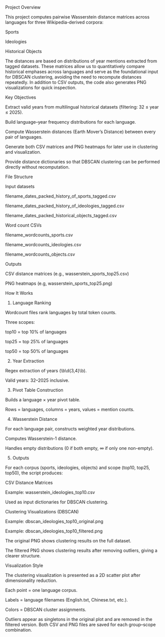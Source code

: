 Project Overview

This project computes pairwise Wasserstein distance matrices across languages for three Wikipedia-derived corpora:

Sports

Ideologies

Historical Objects

The distances are based on distributions of year mentions extracted from tagged datasets. These matrices allow us to quantitatively compare historical emphases across languages and serve as the foundational input for DBSCAN clustering, avoiding the need to recompute distances repeatedly.
In addition to CSV outputs, the code also generates PNG visualizations for quick inspection.

Key Objectives

Extract valid years from multilingual historical datasets (filtering: 32 ≤ year ≤ 2025).

Build language–year frequency distributions for each language.

Compute Wasserstein distances (Earth Mover’s Distance) between every pair of languages.

Generate both CSV matrices and PNG heatmaps for later use in clustering and visualization.

Provide distance dictionaries so that DBSCAN clustering can be performed directly without recomputation.

File Structure

Input datasets

filename_dates_packed_history_of_sports_tagged.csv

filename_dates_packed_history_of_ideologies_tagged.csv

filename_dates_packed_historical_objects_tagged.csv

Word count CSVs

filename_wordcounts_sports.csv

filename_wordcounts_ideologies.csv

filename_wordcounts_objects.csv

Outputs

CSV distance matrices (e.g., wasserstein_sports_top25.csv)

PNG heatmaps (e.g, wasserstein_sports_top25.png)

How It Works
1. Language Ranking

Wordcount files rank languages by total token counts.

Three scopes:

top10 = top 10% of languages

top25 = top 25% of languages

top50 = top 50% of languages

2. Year Extraction

Regex extraction of years (\b\d{3,4}\b).

Valid years: 32–2025 inclusive.

3. Pivot Table Construction

Builds a language × year pivot table.

Rows = languages, columns = years, values = mention counts.

4. Wasserstein Distance

For each language pair, constructs weighted year distributions.

Computes Wasserstein-1 distance.

Handles empty distributions (0 if both empty, ∞ if only one non-empty).

5. Outputs

For each corpus (sports, ideologies, objects) and scope (top10, top25, top50), the script produces:

CSV Distance Matrices

Example: wasserstein_ideologies_top10.csv

Used as input dictionaries for DBSCAN clustering.

Clustering Visualizations (DBSCAN)

Example: dbscan_ideologies_top10_original.png

Example: dbscan_ideologies_top10_filtered.png

The original PNG shows clustering results on the full dataset.

The filtered PNG shows clustering results after removing outliers, giving a clearer structure.

Visualization Style

The clustering visualization is presented as a 2D scatter plot after dimensionality reduction.

Each point = one language corpus.

Labels = language filenames (English.txt, Chinese.txt, etc.).

Colors = DBSCAN cluster assignments.

Outliers appear as singletons in the original plot and are removed in the filtered version.
Both CSV and PNG files are saved for each group–scope combination.
